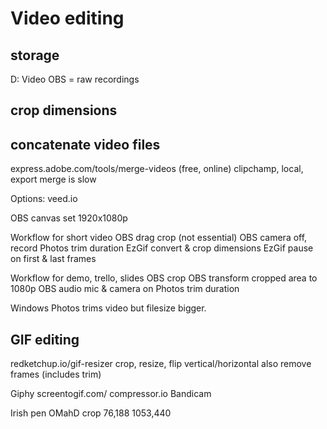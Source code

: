 # Video editing

## storage
D: Video
OBS = raw recordings

## crop dimensions

## concatenate video files
express.adobe.com/tools/merge-videos (free, online)
clipchamp, local, export merge is slow


Options: veed.io 

OBS canvas set 1920x1080p

Workflow for short video
OBS drag crop (not essential)
OBS camera off, record
Photos trim duration
EzGif convert & crop dimensions
EzGif pause on first & last frames

Workflow for demo, trello, slides
OBS crop
OBS transform cropped area to 1080p
OBS audio mic & camera on
Photos trim duration

Windows Photos trims video but filesize bigger.

## GIF editing

redketchup.io/gif-resizer
crop, resize, flip vertical/horizontal
also remove frames (includes trim)

Giphy
screentogif.com/
compressor.io
Bandicam

Irish pen OMahD crop 76,188 1053,440
